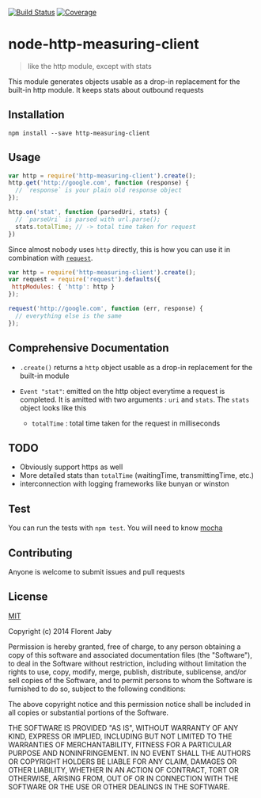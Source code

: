 [![Build Status][travis-image]][travis-url] [![Coverage][coveralls-image]][coveralls-url]

node-http-measuring-client
==================

> like the http module, except with stats

This module generates objects usable as a drop-in replacement for
the built-in http module. It keeps stats about outbound requests

Installation
------------

    npm install --save http-measuring-client

Usage
-----

```javascript
var http = require('http-measuring-client').create();
http.get('http://google.com', function (response) {
  // `response` is your plain old response object
});

http.on('stat', function (parsedUri, stats) {
  // `parseUri` is parsed with url.parse();
  stats.totalTime; // -> total time taken for request
})
```

Since almost nobody uses `http` directly, this is how you can use it
in combination with  [`request`](https://www.npmjs.org/package/request).

```javascript
var http = require('http-measuring-client').create();
var request = require('request').defaults({
 httpModules: { 'http': http }
});

request('http://google.com', function (err, response) {
  // everything else is the same
});
```

Comprehensive Documentation
---------------------------

* `.create()`  returns a `http` object usable as a drop-in replacement for the built-in module
* `Event "stat"`: emitted on the http object everytime a request is completed. It is amitted with two arguments : `uri` and `stats`. The `stats` object looks like this

  * `totalTime` : total time taken for the request in milliseconds


TODO
----

* Obviously support https as well
* More detailed stats than `totalTime` (waitingTime, transmittingTime, etc.)
* interconnection with logging frameworks like bunyan or winston


Test
----

You can run the tests with `npm test`. You will need to know [mocha][mocha-url]

Contributing
------------

Anyone is welcome to submit issues and pull requests


License
-------

[MIT](http://opensource.org/licenses/MIT)

Copyright (c) 2014 Florent Jaby

Permission is hereby granted, free of charge, to any person obtaining a copy of this software and associated documentation files (the "Software"), to deal in the Software without restriction, including without limitation the rights to use, copy, modify, merge, publish, distribute, sublicense, and/or sell copies of the Software, and to permit persons to whom the Software is furnished to do so, subject to the following conditions:

The above copyright notice and this permission notice shall be included in all copies or substantial portions of the Software.

THE SOFTWARE IS PROVIDED "AS IS", WITHOUT WARRANTY OF ANY KIND, EXPRESS OR IMPLIED, INCLUDING BUT NOT LIMITED TO THE WARRANTIES OF MERCHANTABILITY, FITNESS FOR A PARTICULAR PURPOSE AND NONINFRINGEMENT. IN NO EVENT SHALL THE AUTHORS OR COPYRIGHT HOLDERS BE LIABLE FOR ANY CLAIM, DAMAGES OR OTHER LIABILITY, WHETHER IN AN ACTION OF CONTRACT, TORT OR OTHERWISE, ARISING FROM, OUT OF OR IN CONNECTION WITH THE SOFTWARE OR THE USE OR OTHER DEALINGS IN THE SOFTWARE.


[travis-image]: http://img.shields.io/travis/Floby/node-http-measuring-client/master.svg?style=flat
[travis-url]: https://travis-ci.org/Floby/node-http-measuring-client
[coveralls-image]: http://img.shields.io/coveralls/Floby/node-http-measuring-client/master.svg?style=flat
[coveralls-url]: https://coveralls.io/r/Floby/node-http-measuring-client
[mocha-url]: https://github.com/visionmedia/mocha


